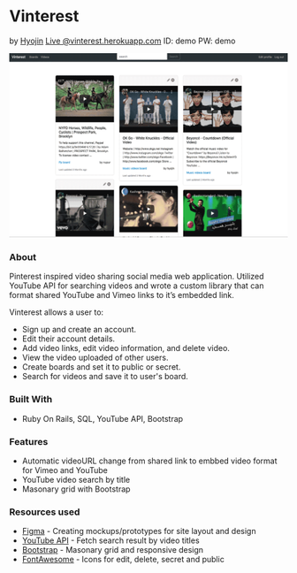 # Vinterest #
by [Hyojin](https://github.com/jinnic)
[Live @vinterest.herokuapp.com](https://vinterest.herokuapp.com/) ID: demo PW: demo

![](vinterest.gif)

### About ###

Pinterest inspired video sharing social media web
application. Utilized YouTube API for searching videos
and wrote a custom library that can format shared
YouTube and Vimeo links to it’s embedded link.

Vinterest allows a user to:
* Sign up and create an account.
* Edit their account details.
* Add video links, edit video information, and delete video.
* View the video uploaded of other users.
* Create boards and set it to public or secret.
* Search for videos and save it to user's board.


### Built With ###
* Ruby On Rails, SQL, YouTube API, Bootstrap

### Features ###
* Automatic videoURL change from shared link to embbed video format for Vimeo and YouTube
* YouTube video search by title
* Masonary grid with Bootstrap

### Resources used ###
* [Figma](https://www.figma.com/) - Creating mockups/prototypes for site layout and design
* [YouTube API](https://developers.google.com/youtube/v3) - Fetch search result by video titles
* [Bootstrap](https://getbootstrap.com/) - Masonary grid and responsive design
* [FontAwesome](FontAwesome) - Icons for edit, delete, secret and public

